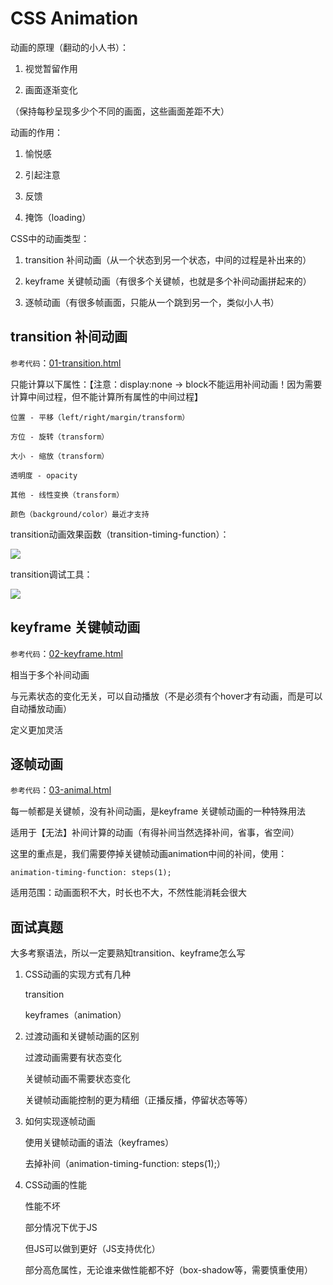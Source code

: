 # CSS Animation

动画的原理（翻动的小人书）：

1. 视觉暂留作用

2. 画面逐渐变化

（保持每秒呈现多少个不同的画面，这些画面差距不大）

动画的作用：

1. 愉悦感

2. 引起注意

3. 反馈

4. 掩饰（loading）

CSS中的动画类型：

1. transition 补间动画（从一个状态到另一个状态，中间的过程是补出来的）

2. keyframe 关键帧动画（有很多个关键帧，也就是多个补间动画拼起来的）

3. 逐帧动画（有很多帧画面，只能从一个跳到另一个，类似小人书）

## transition 补间动画

`参考代码`：[01-transition.html](https://github.com/ScarlettKK/Learn-About-CSS-/blob/master/CSS%20Animation/01-transition.html)

只能计算以下属性：【注意：display:none -> block不能运用补间动画！因为需要计算中间过程，但不能计算所有属性的中间过程】

	位置 - 平移（left/right/margin/transform）

	方位 - 旋转（transform）

	大小 - 缩放（transform）

	透明度 - opacity

	其他 - 线性变换（transform）

	颜色（background/color）最近才支持

transition动画效果函数（transition-timing-function）：

<img src="https://img2018.cnblogs.com/blog/1147701/201905/1147701-20190514115533788-77803076.png">

transition调试工具：

<img src="https://img2018.cnblogs.com/blog/1147701/201905/1147701-20190514115540398-1481196681.png">

## keyframe 关键帧动画

`参考代码`：[02-keyframe.html](https://github.com/ScarlettKK/Learn-About-CSS-/blob/master/CSS%20Animation/02-keyframe.html)

相当于多个补间动画

与元素状态的变化无关，可以自动播放（不是必须有个hover才有动画，而是可以自动播放动画）

定义更加灵活

## 逐帧动画

`参考代码`：[03-animal.html](https://github.com/ScarlettKK/Learn-About-CSS-/blob/master/CSS%20Animation/03-animal.html)

每一帧都是关键帧，没有补间动画，是keyframe 关键帧动画的一种特殊用法

适用于【无法】补间计算的动画（有得补间当然选择补间，省事，省空间）

这里的重点是，我们需要停掉关键帧动画animation中间的补间，使用：

	animation-timing-function: steps(1);

适用范围：动画面积不大，时长也不大，不然性能消耗会很大

## 面试真题

大多考察语法，所以一定要熟知transition、keyframe怎么写

1. CSS动画的实现方式有几种

	transition

	keyframes（animation）

2. 过渡动画和关键帧动画的区别

	过渡动画需要有状态变化

	关键帧动画不需要状态变化

	关键帧动画能控制的更为精细（正播反播，停留状态等等）

3. 如何实现逐帧动画

	使用关键帧动画的语法（keyframes）

	去掉补间（animation-timing-function: steps(1);）

4. CSS动画的性能

	性能不坏

	部分情况下优于JS

	但JS可以做到更好（JS支持优化）

	部分高危属性，无论谁来做性能都不好（box-shadow等，需要慎重使用）




